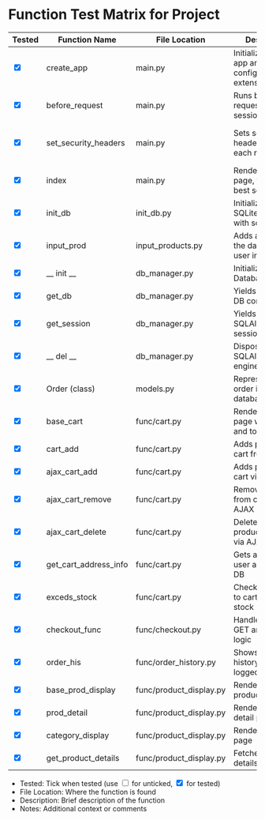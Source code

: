 # Function Test Matrix for Project

| Tested | Function Name         | File Location         | Description                                      | Notes |
|--------|----------------------|----------------------|--------------------------------------------------|-------|
| <input type="checkbox" checked>  | create_app           | main.py              | Initializes Flask app and configures extensions  |       |
| <input type="checkbox" checked>  | before_request       | main.py              | Runs before every request, checks session/params | Logs access |
| <input type="checkbox" checked>  | set_security_headers | main.py              | Sets security headers after each request         | Check Styling latter erorr? |
| <input type="checkbox" checked>  | index                | main.py              | Renders home page, fetches best sellers          | Logs error |
| <input type="checkbox" checked>  | init_db              | init_db.py           | Initializes the SQLite database with schema      | Prints errors |
| <input type="checkbox" checked>  | input_prod           | input_products.py    | Adds a product to the database from user input   | Prints errors |
| <input type="checkbox" checked>  | __ init __           | db_manager.py        | Initializes DatabaseManager                      |       |
| <input type="checkbox" checked>  | get_db               | db_manager.py        | Yields a SQLite DB connection                    |       |
| <input type="checkbox" checked>  | get_session          | db_manager.py        | Yields a SQLAlchemy session                      |       |
| <input type="checkbox" checked>  | __ del __            | db_manager.py        | Disposes SQLAlchemy engine                       |       |
| <input type="checkbox" checked>  | Order (class)        | models.py            | Represents an order in the database              |       |
| <input type="checkbox" checked>  | base_cart            | func/cart.py         | Renders cart page with items and total           |       |
| <input type="checkbox" checked>  | cart_add             | func/cart.py         | Adds product to cart from form                   |       |
| <input type="checkbox" checked>  | ajax_cart_add        | func/cart.py         | Adds product to cart via AJAX                    |       |
| <input type="checkbox" checked>  | ajax_cart_remove     | func/cart.py         | Removes one item from cart via AJAX              |       |
| <input type="checkbox" checked>  | ajax_cart_delete     | func/cart.py         | Deletes all of a product from cart via AJAX      |       |
| <input type="checkbox" checked>  | get_cart_address_info| func/cart.py         | Gets and decrypts user address from DB           |       |
| <input type="checkbox" checked>  | exceds_stock         | func/cart.py         | Checks if adding to cart exceeds stock           |       |
| <input type="checkbox" checked>  | checkout_func        | func/checkout.py     | Handles checkout GET and POST logic              |       |
| <input type="checkbox" checked>  | order_his            | func/order_history.py | Shows order history for logged-in user          |       |
| <input type="checkbox" checked>  | base_prod_display    | func/product_display.py | Renders all products page                     |       |
| <input type="checkbox" checked>  | prod_detail          | func/product_display.py | Renders product detail page                   |       |
| <input type="checkbox" checked>  | category_display     | func/product_display.py | Renders category page                         |       |
| <input type="checkbox" checked>  | get_product_details  | func/product_display.py | Fetches product details from DB               |       |

- Tested: Tick when tested (use <input type="checkbox"> for unticked, <input type="checkbox" checked> for tested)
- File Location: Where the function is found
- Description: Brief description of the function
- Notes: Additional context or comments
